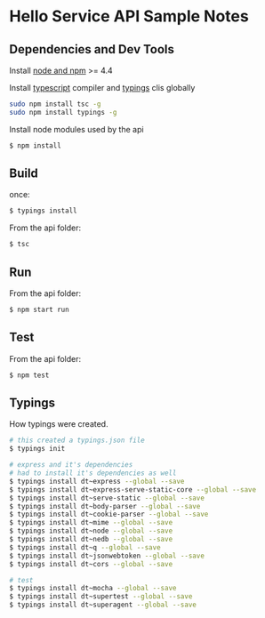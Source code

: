 # Hello Service API Sample Notes

## Dependencies and Dev Tools

Install [node and npm](https://nodejs.org) >= 4.4

Install [typescript](https://www.typescriptlang.org/) compiler and [typings](http://definitelytyped.org) clis globally

```bash
sudo npm install tsc -g
sudo npm install typings -g
```

Install node modules used by the api

```bash
$ npm install
```

## Build

once:

```bash
$ typings install
```

From the api folder:

```bash
$ tsc
```

## Run

From the api folder:

```bash
$ npm start run
```

## Test

From the api folder:

```bash
$ npm test
```

## Typings

How typings were created.

```bash
# this created a typings.json file
$ typings init

# express and it's dependencies
# had to install it's dependencies as well
$ typings install dt~express --global --save
$ typings install dt~express-serve-static-core --global --save
$ typings install dt~serve-static --global --save
$ typings install dt~body-parser --global --save
$ typings install dt~cookie-parser --global --save
$ typings install dt~mime --global --save
$ typings install dt~node --global --save
$ typings install dt~nedb --global --save
$ typings install dt~q --global --save
$ typings install dt~jsonwebtoken --global --save
$ typings install dt~cors --global --save

# test
$ typings install dt~mocha --global --save
$ typings install dt~supertest --global --save
$ typings install dt~superagent --global --save
```
